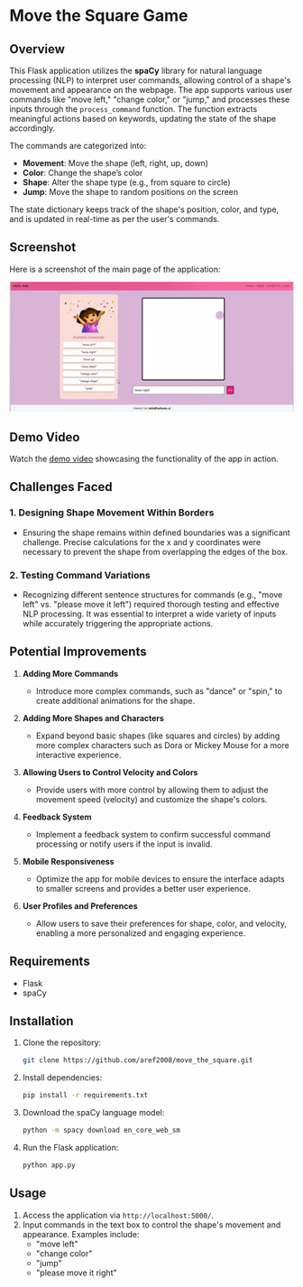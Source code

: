 
# Move the Square Game

## Overview

This Flask application utilizes the **spaCy** library for natural language processing (NLP) to interpret user commands, allowing control of a shape's movement and appearance on the webpage. The app supports various user commands like "move left," "change color," or "jump," and processes these inputs through the `process_command` function. The function extracts meaningful actions based on keywords, updating the state of the shape accordingly.

The commands are categorized into:
- **Movement**: Move the shape (left, right, up, down)
- **Color**: Change the shape’s color
- **Shape**: Alter the shape type (e.g., from square to circle)
- **Jump**: Move the shape to random positions on the screen

The state dictionary keeps track of the shape's position, color, and type, and is updated in real-time as per the user's commands.

## Screenshot

Here is a screenshot of the main page of the application:

![Main Page Screenshot](https://github.com/aref2008/move_the_square_game/blob/main/screenshot.png?raw=true)

## Demo Video

Watch the [demo video](https://www.youtube.com/watch?v=LY2hIWl8IvU) showcasing the functionality of the app in action.

## Challenges Faced

### 1. **Designing Shape Movement Within Borders**
   - Ensuring the shape remains within defined boundaries was a significant challenge. Precise calculations for the x and y coordinates were necessary to prevent the shape from overlapping the edges of the box.

### 2. **Testing Command Variations**
   - Recognizing different sentence structures for commands (e.g., "move left" vs. "please move it left") required thorough testing and effective NLP processing. It was essential to interpret a wide variety of inputs while accurately triggering the appropriate actions.

## Potential Improvements

1. **Adding More Commands**
   - Introduce more complex commands, such as "dance" or "spin," to create additional animations for the shape.

2. **Adding More Shapes and Characters**
   - Expand beyond basic shapes (like squares and circles) by adding more complex characters such as Dora or Mickey Mouse for a more interactive experience.

3. **Allowing Users to Control Velocity and Colors**
   - Provide users with more control by allowing them to adjust the movement speed (velocity) and customize the shape's colors.

4. **Feedback System**
   - Implement a feedback system to confirm successful command processing or notify users if the input is invalid.

5. **Mobile Responsiveness**
   - Optimize the app for mobile devices to ensure the interface adapts to smaller screens and provides a better user experience.

6. **User Profiles and Preferences**
   - Allow users to save their preferences for shape, color, and velocity, enabling a more personalized and engaging experience.

## Requirements

- Flask
- spaCy

## Installation

1. Clone the repository:
    ```bash
    git clone https://github.com/aref2008/move_the_square.git
    ```

2. Install dependencies:
    ```bash
    pip install -r requirements.txt
    ```

3. Download the spaCy language model:
    ```bash
    python -m spacy download en_core_web_sm
    ```

4. Run the Flask application:
    ```bash
    python app.py
    ```

## Usage

1. Access the application via `http://localhost:5000/`.
2. Input commands in the text box to control the shape's movement and appearance. Examples include:
   - "move left"
   - "change color"
   - "jump"
   - "please move it right"
